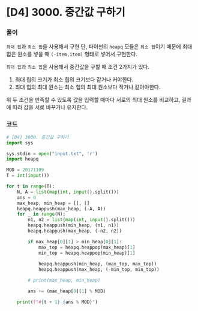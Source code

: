 # [D4] 3000. 중간값 구하기

### 풀이

`최대 힙`과 `최소 힙`을 사용해서 구현 단, 파이썬의 `heapq` 모듈은 `최소 힙`이기 때문에  최대힙은 원소를 넣을 때 `(-item,item)` 형태로 넣어서 구현한다.

`최대 힙`과 `최소 힙`을 사용해서 중간값을 구할 때 조건 2가지가 있다.

1. 최대 힙의 크기가 최소 힙의 크기보다 같거나 커야한다.
2. 최대 힙의 최대 원소는 최소 힙의 최대 원소보다 작거나 같아야한다.

위 두 조건을 만족할 수 있도록 값을 입력할 때마다 서로의 최대 원소를 비교하고, 결과에 따라 값을 서로 바꾸거나 유지한다.

### 코드

```python
# [D4] 3000. 중간값 구하기
import sys

sys.stdin = open("input.txt", 'r')
import heapq

MOD = 20171109
T = int(input())

for t in range(T):
	N, A = list(map(int, input().split()))
	ans = 0
	max_heap, min_heap = [], []
	heapq.heappush(max_heap, (-A, A))
	for _ in range(N):
		n1, n2 = list(map(int, input().split()))
		heapq.heappush(min_heap, (n1, n1))
		heapq.heappush(max_heap, (-n2, n2))

		if max_heap[0][1] > min_heap[0][1]:
			max_top = heapq.heappop(max_heap)[1]
			min_top = heapq.heappop(min_heap)[1]
			
			heapq.heappush(min_heap, (max_top, max_top))
			heapq.heappush(max_heap, (-min_top, min_top))

		# print(max_heap, min_heap)

		ans += (max_heap[0][1] % MOD)

	print(f"#{t + 1} {ans % MOD}")

```

